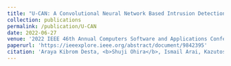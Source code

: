 ```yaml
---
title: "U-CAN: A Convolutional Neural Network Based Intrusion Detection for Controller Area Networks"
collection: publications
permalink: /publication/U-CAN
date: 2022-06-27
venue: '2022 IEEE 46th Annual Computers Software and Applications Conference (COMPSAC)'
paperurl: 'https://ieeexplore.ieee.org/abstract/document/9842395'
citation: 'Araya Kibrom Desta, <b>Shuji Ohira</b>, Ismail Arai, Kazutoshi Fujikawa, "U-CAN: A Convolutional Neural Network Based Intrusion Detection for Controller Area Networks," <i>2022 IEEE 46th Annual Computer Software and Applications Conference (COMPSAC)</i>, IEEE, pp.1481-1488, June. 2022.'
---
```


